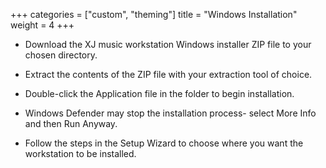 +++
categories = ["custom", "theming"]
title = "Windows Installation"
weight = 4
+++

* Download the XJ music workstation Windows installer ZIP file to your chosen directory. 

* Extract the contents of the ZIP file with your extraction tool of choice.

* Double-click the Application file in the folder to begin installation.

* Windows Defender may stop the installation process- select More Info and then Run Anyway.

* Follow the steps in the Setup Wizard to choose where you want the workstation to be installed.
